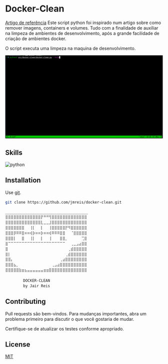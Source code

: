 # Docker-Clean

[Artigo de referência](http://www.macoratti.net/19/02/dock_limp1.htm) Este script python foi inspirado num artigo sobre como
remover imagens, containers e volumes. Tudo com a finalidade de auxiliar na limpeza de ambientes de desenvolvimento, após a grande facilidade de criação de ambientes docker.

O script executa uma limpeza na maquina de desenvolvimento.

![project.gif](img/project.gif)

## Skills

![python](https://img.shields.io/badge/Python-3776AB?style=for-the-badge&logo=python&logoColor=white)


## Installation

Use [git](https://github.com/jmreis/docker-clean.git).

```bash
git clone https://github.com/jmreis/docker-clean.git
```

```bash
_____________________________________
⣿⣿⣿⣿⣿⣿⣿⣿⣿⣿⣿⣿⣿⡟⠛⠛⢻⣿⣿⣿⣿⣿⣿⣿⣿⣿⣿⣿⣿⣿
⣿⣿⣿⣿⣿⣿⣿⣿⣿⣿⣿⣿⣿⣇⣀⣀⣸⣿⣿⣿⣿⣿⣿⣿⣿⣿⣿⣿⣿⣿
⣿⣿⣿⣿⣿⣿⣿⠀⠀⢸⡇⠀⠀⡇⠀⠀⢸⣿⣿⣿⣿⣿⡟⠻⣿⣿⣿⣿⣿⣿
⣿⣿⣿⡿⠿⠿⣿⠶⠶⢾⡷⠶⠶⡷⠶⠶⢾⠿⠿⠿⣿⣿⠀⠀⠈⣿⣿⣿⣿⣿
⣿⣿⣿⡇⠀⠀⣿⠀⠀⢸⡇⠀⠀⡇⠀⠀⢸⠀⠀⠀⣿⣿⡀⠀⠀⠀⠀⠀⢉⣿
⣿⠉⠉⠉⠉⠉⠉⠉⠉⠉⠉⠉⠉⠉⠉⠉⠉⠉⠉⠉⠉⠉⠀⠀⢀⣀⣠⣴⣿⣿
⣿⠀⠀⠀⠀⠀⠀⠀⠀⠀⠀⠀⠀⠀⠀⠀⠀⠀⠀⠀⠀⠀⠀⢀⣾⣿⣿⣿⣿⣿
⣿⡇⠀⠀⠀⠀⠀⠀⠀⠀⠀⠀⠀⠀⠀⠀⠀⠀⠀⠀⠀⠀⢀⣾⣿⣿⣿⣿⣿⣿
⣿⣿⡄⠀⠀⠀⠀⠀⠀⠀⠀⠀⠀⠀⠀⠀⠀⠀⠀⠀⢀⣴⣿⣿⣿⣿⣿⣿⣿⣿
⣿⣿⣿⣦⡀⠀⠀⠀⠀⠀⠀⠀⠀⠀⠀⠀⠀⢀⣠⣴⣿⣿⣿⣿⣿⣿⣿⣿⣿⣿
⣿⣿⣿⣿⣿⣷⣶⣦⣤⣤⣤⣤⣤⣤⣶⣶⣿⣿⣿⣿⣿⣿⣿⣿⣿⣿⣿⣿⣿⣿

        DOCKER-CLEAN
        by Jair Reis
```

## Contributing
Pull requests são bem-vindos. Para mudanças importantes, abra um problema primeiro para discutir o que você gostaria de mudar.

Certifique-se de atualizar os testes conforme apropriado.

## License
[MIT](https://choosealicense.com/licenses/mit/)

